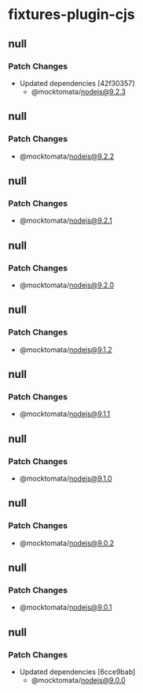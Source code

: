 # fixtures-plugin-cjs

## null

### Patch Changes

- Updated dependencies [42f30357]
  - @mocktomata/nodejs@9.2.3

## null

### Patch Changes

- @mocktomata/nodejs@9.2.2

## null

### Patch Changes

- @mocktomata/nodejs@9.2.1

## null

### Patch Changes

- @mocktomata/nodejs@9.2.0

## null

### Patch Changes

- @mocktomata/nodejs@9.1.2

## null

### Patch Changes

- @mocktomata/nodejs@9.1.1

## null

### Patch Changes

- @mocktomata/nodejs@9.1.0

## null

### Patch Changes

- @mocktomata/nodejs@9.0.2

## null

### Patch Changes

- @mocktomata/nodejs@9.0.1

## null

### Patch Changes

- Updated dependencies [6cce9bab]
  - @mocktomata/nodejs@9.0.0
